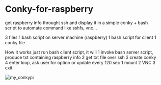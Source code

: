 # Conky-for-raspberry
get raspberry info throught ssh and display it in a simple conky + bash script to automate command like sshfs, vnc...

3 files 
1 bash script on server machine (raspberry)
1 bash script for client
1 conky file

How it works 
just run bash client script, it will
  1 invoke bash server script, produce txt containing raspberry info 
  2 get txt file over ssh
  3 create conky
  4 enter loop, ask user for option or update every 120 sec
      1 mount
      2 VNC
      3 exit

![my_conkypi](https://user-images.githubusercontent.com/34781373/34693332-655b1b82-f4c3-11e7-81de-4a7221acec70.png)


